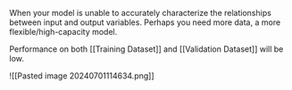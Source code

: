 When your model is unable to accurately characterize the relationships between input and output variables. Perhaps you need more data, a more flexible/high-capacity model.

Performance on both [[Training Dataset]] and [[Validation Dataset]] will be low.

![[Pasted image 20240701114634.png]]